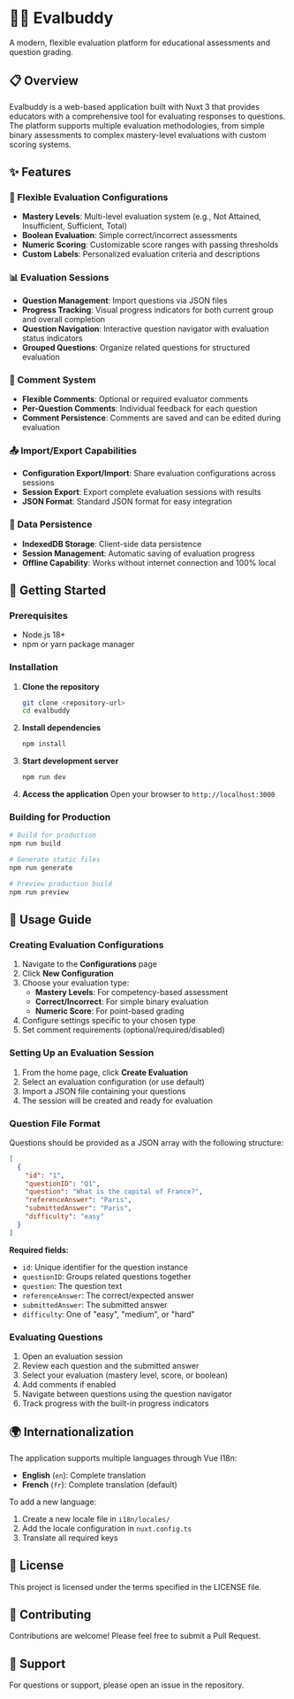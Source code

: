 # 🧑‍🏫 Evalbuddy

A modern, flexible evaluation platform for educational assessments and question grading.

## 📋 Overview

Evalbuddy is a web-based application built with Nuxt 3 that provides educators with a comprehensive tool for evaluating responses to questions. The platform supports multiple evaluation methodologies, from simple binary assessments to complex mastery-level evaluations with custom scoring systems.

## ✨ Features

### 🔧 Flexible Evaluation Configurations
- **Mastery Levels**: Multi-level evaluation system (e.g., Not Attained, Insufficient, Sufficient, Total)
- **Boolean Evaluation**: Simple correct/incorrect assessments
- **Numeric Scoring**: Customizable score ranges with passing thresholds
- **Custom Labels**: Personalized evaluation criteria and descriptions

### 📊 Evaluation Sessions
- **Question Management**: Import questions via JSON files
- **Progress Tracking**: Visual progress indicators for both current group and overall completion
- **Question Navigation**: Interactive question navigator with evaluation status indicators
- **Grouped Questions**: Organize related questions for structured evaluation

### 💬 Comment System
- **Flexible Comments**: Optional or required evaluator comments
- **Per-Question Comments**: Individual feedback for each question
- **Comment Persistence**: Comments are saved and can be edited during evaluation

### 📤 Import/Export Capabilities
- **Configuration Export/Import**: Share evaluation configurations across sessions
- **Session Export**: Export complete evaluation sessions with results
- **JSON Format**: Standard JSON format for easy integration

### 💾 Data Persistence
- **IndexedDB Storage**: Client-side data persistence
- **Session Management**: Automatic saving of evaluation progress
- **Offline Capability**: Works without internet connection and 100% local

## 🚀 Getting Started

### Prerequisites
- Node.js 18+ 
- npm or yarn package manager

### Installation

1. **Clone the repository**
   ```bash
   git clone <repository-url>
   cd evalbuddy
   ```

2. **Install dependencies**
   ```bash
   npm install
   ```

3. **Start development server**
   ```bash
   npm run dev
   ```

4. **Access the application**
   Open your browser to `http://localhost:3000`

### Building for Production

```bash
# Build for production
npm run build

# Generate static files
npm run generate

# Preview production build
npm run preview
```

## 📖 Usage Guide

### Creating Evaluation Configurations

1. Navigate to the **Configurations** page
2. Click **New Configuration**
3. Choose your evaluation type:
   - **Mastery Levels**: For competency-based assessment
   - **Correct/Incorrect**: For simple binary evaluation
   - **Numeric Score**: For point-based grading
4. Configure settings specific to your chosen type
5. Set comment requirements (optional/required/disabled)

### Setting Up an Evaluation Session

1. From the home page, click **Create Evaluation**
2. Select an evaluation configuration (or use default)
3. Import a JSON file containing your questions
4. The session will be created and ready for evaluation

### Question File Format

Questions should be provided as a JSON array with the following structure:

```json
[
  {
    "id": "1",
    "questionID": "Q1",
    "question": "What is the capital of France?",
    "referenceAnswer": "Paris",
    "submittedAnswer": "Paris",
    "difficulty": "easy"
  }
]
```

**Required fields:**
- `id`: Unique identifier for the question instance
- `questionID`: Groups related questions together
- `question`: The question text
- `referenceAnswer`: The correct/expected answer
- `submittedAnswer`: The submitted answer
- `difficulty`: One of "easy", "medium", or "hard"

### Evaluating Questions

1. Open an evaluation session
2. Review each question and the submitted answer
3. Select your evaluation (mastery level, score, or boolean)
4. Add comments if enabled
5. Navigate between questions using the question navigator
6. Track progress with the built-in progress indicators

## 🌍 Internationalization

The application supports multiple languages through Vue I18n:

- **English** (`en`): Complete translation
- **French** (`fr`): Complete translation (default)

To add a new language:
1. Create a new locale file in `i18n/locales/`
2. Add the locale configuration in `nuxt.config.ts`
3. Translate all required keys

## 📄 License

This project is licensed under the terms specified in the LICENSE file.

## 🤝 Contributing

Contributions are welcome! Please feel free to submit a Pull Request.

## 📧 Support

For questions or support, please open an issue in the repository.